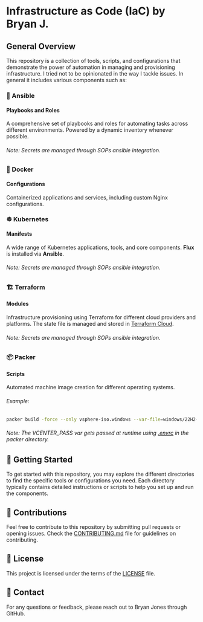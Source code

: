 # Infrastructure as Code (IaC) by Bryan J.

## General Overview

This repository is a collection of tools, scripts, and configurations that demonstrate the power of automation in managing and provisioning infrastructure. I tried not to be opinionated in the way I tackle issues. In general it includes various components such as:

### 🧰 Ansible

#### Playbooks and Roles
A comprehensive set of playbooks and roles for automating tasks across different environments. Powered by a dynamic inventory whenever possible.
###### Note: Secrets are managed through SOPs ansible integration. 

### 🐳 Docker

#### Configurations
Containerized applications and services, including custom Nginx configurations.

### ☸️ Kubernetes

#### Manifests
A wide range of Kubernetes applications, tools, and core components. **Flux** is installed via **Ansible**.
###### Note: Secrets are managed through SOPs ansible integration.

### 🏗️ Terraform

#### Modules
Infrastructure provisioning using Terraform for different cloud providers and platforms. The state file is managed and stored in [Terraform Cloud](https://app.terraform.io/app).

###### Note: Secrets are managed through SOPs ansible integration. 

### 📦 Packer

#### Scripts
Automated machine image creation for different operating systems.
###### Example:  
```bash
packer build -force --only vsphere-iso.windows --var-file=windows/22H2-W11.pkrvars.hcl -var "vcenter_password=$VCENTER_PASS" .
```
###### Note: The VCENTER_PASS var gets passed at runtime using [.envrc](https://github.com/chkpwd/iac/blob/main/packer/.envrc) in the packer directory.

## 🚀 Getting Started

To get started with this repository, you may explore the different directories to find the specific tools or configurations you need. Each directory typically contains detailed instructions or scripts to help you set up and run the components.

## 🤝 Contributions

Feel free to contribute to this repository by submitting pull requests or opening issues. Check the [CONTRIBUTING.md](CONTRIBUTING.md) file for guidelines on contributing.

## 📜 License

This project is licensed under the terms of the [LICENSE](LICENSE) file.

## 📧 Contact

For any questions or feedback, please reach out to Bryan Jones through GitHub.

